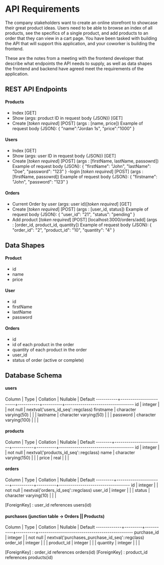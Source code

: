 # API Requirements
The company stakeholders want to create an online storefront to showcase their great product ideas. Users need to be able to browse an index of all products, see the specifics of a single product, and add products to an order that they can view in a cart page. You have been tasked with building the API that will support this application, and your coworker is building the frontend.

These are the notes from a meeting with the frontend developer that describe what endpoints the API needs to supply, as well as data shapes the frontend and backend have agreed meet the requirements of the application. 

## REST API Endpoints
#### Products
- Index [GET]
- Show (args: product ID in request body {JSON}) [GET]
- Create [*token required*] [POST]
    (args : [name, price]) 
    Example of request body {JSON}:
        {
            "name":"Jordan 1s",
            "price":"1000"
        }

#### Users
- Index [GET]
- Show (args: user ID in request body {JSON}) [GET]
- Create [*token required*] [POST]
    (args : [firstName, lastName, passowrd]) 
    Example of request body {JSON}:
        {
            "firstName": "John",
            "lastName": "Doe",
            "password": "123"
        }
-login [*token required*] [POST]
    (args : [firstName, passowrd]) 
    Example of request body {JSON}:
       {
            "firstname": "John",
            "password": "123"
        }

#### Orders
- Current Order by user (args: user id)[*token required*] [GET]
- Create [*token required*] [POST]
    (args : [user_id, status]) 
    Example of request body {JSON}:
        {
            "user_id": "21",
            "status": "pending"
        }
- Add product [*token required*] [POST] [localhost:3000/orders/add]
    (args : [order_id, product_id, quantity]) 
    Example of request body {JSON}:
        {
            "order_id": "2",
            "product_id": "10",
            "quantity": "4"
        }

## Data Shapes
#### Product
-  id
- name
- price

#### User
- id
- firstName
- lastName
- password

#### Orders
- id
- id of each product in the order
- quantity of each product in the order
- user_id
- status of order (active or complete)

## Database Schema

#### users

  Column   |          Type          | Collation | Nullable |              Default
-----------+------------------------+-----------+----------+-----------------------------------
 id        | integer                |           | not null | nextval('users_id_seq'::regclass)
 firstname | character varying(50)  |           |          |
 lastname  | character varying(50)  |           |          |
 password  | character varying(100) |           |          |

#### products

 Column |          Type          | Collation | Nullable |               Default
--------+------------------------+-----------+----------+--------------------------------------
 id     | integer                |           | not null | nextval('products_id_seq'::regclass)
 name   | character varying(150) |           |          |
 price  | real                   |           |          |

#### orders

 Column  |         Type          | Collation | Nullable |              Default
---------+-----------------------+-----------+----------+------------------------------------
 id      | integer               |           | not null | nextval('orders_id_seq'::regclass)
 user_id | integer               |           |          |
 status  | character varying(10) |           |          |

[ForeignKey] : user_id references users(id)

#### purchases (junction table -> Orders || Products)

   Column    |  Type   | Collation | Nullable |                    Default
-------------+---------+-----------+----------+------------------------------------------------
 purchase_id | integer |           | not null | nextval('purchases_purchase_id_seq'::regclass)
 order_id    | integer |           |          |
 product_id  | integer |           |          |
 quantity    | integer |           |          |

[ForeignKey] : order_id references orders(id)
[ForeignKey] : product_id references products(id)



